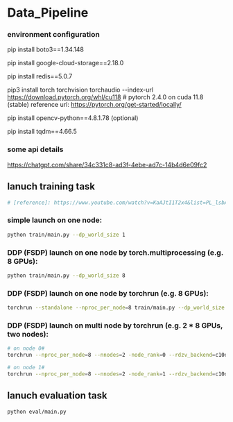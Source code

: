 # Data_Pipeline


### environment configuration
pip install boto3==1.34.148

pip install google-cloud-storage==2.18.0

pip install redis==5.0.7

pip3 install torch torchvision torchaudio --index-url https://download.pytorch.org/whl/cu118  # pytorch 2.4.0 on cuda 11.8 (stable)
reference url: https://pytorch.org/get-started/locally/

pip install opencv-python==4.8.1.78 (optional)

pip install tqdm==4.66.5


### some api details
https://chatgpt.com/share/34c331c8-ad3f-4ebe-ad7c-14b4d6e09fc2


## lanuch training task
```bash
# [reference]: https://www.youtube.com/watch?v=KaAJtI1T2x4&list=PL_lsbAsL_o2CSuhUhJIiW0IkdT5C2wGWj
```
### simple launch on one node:
```bash
python train/main.py --dp_world_size 1
```

### DDP (FSDP) launch on one node by torch.multiprocessing (e.g. 8 GPUs):
```bash
python train/main.py --dp_world_size 8
```

### DDP (FSDP) launch on one node by torchrun (e.g. 8 GPUs):
```bash
torchrun --standalone --nproc_per_node=8 train/main.py --dp_world_size 8
```

### DDP (FSDP) launch on multi node by torchrun (e.g. 2 * 8 GPUs, two nodes):
```bash
# on node 0#
torchrun --nproc_per_node=8 --nnodes=2 -node_rank=0 --rdzv_backend=c10d --rdzv_endpoint=xxx.xxx.xxx.xxx:xxxx train/main.py --dp_world_size 16
```

```bash
# on node 1#
torchrun --nproc_per_node=8 --nnodes=2 -node_rank=1 --rdzv_backend=c10d --rdzv_endpoint=xxx.xxx.xxx.xxx:xxxx train/main.py --dp_world_size 16
```

## lanuch evaluation task
```bash
python eval/main.py
```
